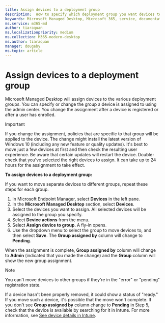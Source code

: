 ```yaml
---
title: Assign devices to a deployment group
description:  How to specify which deployment group you want devices to be in
keywords: Microsoft Managed Desktop, Microsoft 365, service, documentation
ms.service: m365-md
author: tiaraquan
ms.localizationpriority: medium
ms.collection: M365-modern-desktop
ms.author: tiaraquan
manager: dougeby
ms.topic: article
---
```


# Assign devices to a deployment group

Microsoft Managed Desktop will assign devices to the various deployment groups. You can specify or change the group a device is assigned to using the admin center. You change the assignment after a device is registered or after a user has enrolled.

> [!IMPORTANT]
> If you change the assignment, policies that are specific to that group will be applied to the device. The change might install the latest version of Windows 10 (including any new feature or quality updates). It's best to move just a few devices at first and then check the resulting user experience. Be aware that certain updates will restart the device. Double-check that you've selected the right devices to assign. It can take up to 24 hours for the assignment to take effect.

**To assign devices to a deployment group:**

If you want to move separate devices to different groups, repeat these steps for each group.

1. In Microsoft Endpoint Manager, select **Devices** in the left pane.
1. In the **Microsoft Managed Desktop** section, select **Devices**.
1. Select the devices you want to assign. All selected devices will be assigned to the group you specify.
1. Select **Device actions** from the menu.
1. Select **Assign device to group**. A fly-in opens.
1. Use the dropdown menu to select the group to move devices to, and then select **Save**. The **Group assigned by** column will change to **Pending**.

When the assignment is complete, **Group assigned by** column will change to **Admin** (indicated that you made the change) and the **Group** column will show the new group assignment.

> [!NOTE]
> You can't move devices to other groups if they're in the "error" or "pending" registration state.
>
>If a device hasn't been properly removed, it could show a status of "ready." If you move such a device, it's possible that the move won't complete. If you don't see **Group assigned by** column change to **Pending** in Step 5, check that the device is available by searching for it in Intune. For more information, see [See device details in Intune](/mem/intune/remote-actions/device-inventory).
